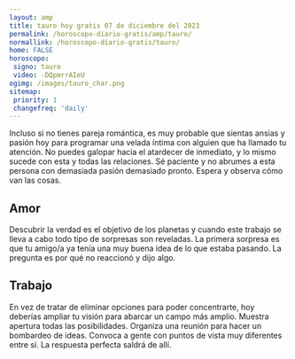 ```yaml
---
layout: amp
title: tauro hoy gratis 07 de diciembre del 2023 
permalink: /horoscopo-diario-gratis/amp/tauro/
normallink: /horoscopo-diario-gratis/tauro/
home: FALSE
horoscopo:
 signo: tauro
 video: -DQpmrrAIeU
ogimg: /images/tauro_char.png
sitemap:
 priority: 1
 changefreq: 'daily'
---
```



Incluso si no tienes pareja romántica, es muy probable que sientas ansias y pasión hoy para programar una velada íntima con alguien que ha llamado tu atención. No puedes galopar hacia el atardecer de inmediato, y lo mismo sucede con esta y todas las relaciones. Sé paciente y no abrumes a esta persona con demasiada pasión demasiado pronto. Espera y observa cómo van las cosas.

## Amor

Descubrir la verdad es el objetivo de los planetas y cuando este trabajo se lleva a cabo todo tipo de sorpresas son reveladas. La primera sorpresa es que tu amigo/a ya tenía una muy buena idea de lo que estaba pasando. La pregunta es por qué no reaccionó y dijo algo.

## Trabajo

En vez de tratar de eliminar opciones para poder concentrarte, hoy deberías ampliar tu visión para abarcar un campo más amplio. Muestra apertura todas las posibilidades. Organiza una reunión para hacer un bombardeo de ideas. Convoca a gente con puntos de vista muy diferentes entre sí. La respuesta perfecta saldrá de allí.